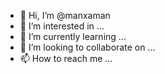 - 👋 Hi, I’m @manxaman
- 👀 I’m interested in ...
- 🌱 I’m currently learning ...
- 💞️ I’m looking to collaborate on ...
- 📫 How to reach me ...

<!---
manxaman/manxaman is a ✨ special ✨ repository because its `README.md` (this file) appears on your GitHub profile.
You can click the Preview link to take a look at your changes.
--->
